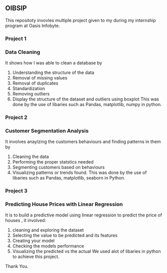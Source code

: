 ## OIBSIP
This repositoty invovles multiple project given to my during my internship program at Oasis Infobyte.
### Project 1 
### Data Cleaning 
It shows how I was able to clean a database by
1. Understanding the structure of the data
2. Removal of missing values
3. Removal of duplicates
4. Standardization
5. Removing outliers
6. Display the structure of the dataset and outliers using boxplot
This was done by the use of libaries such as Pandas, matplotlib, numpy in python.

### Project 2 
### Customer Segmentation Analysis
It involves anaylzing the customers behaviours and finding patterns in them by 
1. Cleaning the data
2. Performing the proper statstics needed
3. Segmenting customers based on behaviours
4. Visualizing patterns or trends found.
This was done by the use of libaries such as  Pandas, matplotlib, seaborn in Python.

### Project 3 
### Predicting House Prices with Linear Regression
It is to build a predictive model using linear regression to predict the price of houses , it involved:
1. cleaning and exploring the dataset
2. Selecting the value to be predicted and its features
3. Creating your model
4. Checking the models performance
5. Visualizing the predicted vs the actual
We used alot of libaries in python to achieve this project.

Thank You.
